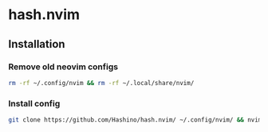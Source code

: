 # hash.nvim

## Installation

### Remove old neovim configs

```bash
rm -rf ~/.config/nvim && rm -rf ~/.local/share/nvim/
```

### Install config

```bash
git clone https://github.com/Hashino/hash.nvim/ ~/.config/nvim/ && nvim
```
